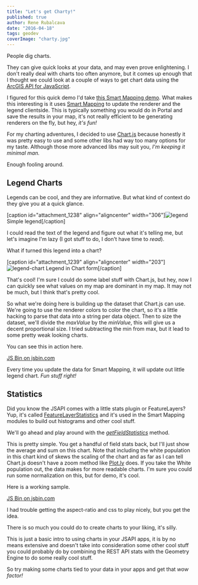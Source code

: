 ```yaml
---
title: "Let's get Charty!"
published: true
author: Rene Rubalcava
date: "2016-04-18"
tags: geodev
coverImage: "charty.jpg"
---
```


People dig charts.

They can give quick looks at your data, and may even prove enlightening. I don't really deal with charts too often anymore, but it comes up enough that I thought we could look at a couple of ways to get chart data using the [ArcGIS API for JavaScript](https://developers.arcgis.com/javascript/).

I figured for this quick demo I'd take [this Smart Mapping demo](https://developers.arcgis.com/javascript/jssamples/smartmapping_classesbycolor.html). What makes this interesting is it uses [Smart Mapping](https://developers.arcgis.com/javascript/jsapi/esri.renderers.smartmapping-amd.html) to update the renderer and the legend clientside. This is typically something you would do in Portal and save the results in your map, it's not really efficient to be generating renderers on the fly, but hey, _it's fun!_

For my charting adventures, I decided to use [Chart.js](http://www.chartjs.org/) because honestly it was pretty easy to use and some other libs had way too many options for my taste. Although those more advanced libs may suit you, _I'm keeping it minimal man._

Enough fooling around.

## Legend Charts

Legends can be cool, and they are informative. But what kind of context do they give you at a quick glance.

[caption id="attachment_1238" align="aligncenter" width="306"]![legend](images/legend.png) Simple legend[/caption]

I could read the text of the legend and figure out what it's telling me, but let's imagine I'm lazy (I got stuff to do, I don't have time to _read_).

What if turned this legend into a chart?

[caption id="attachment_1239" align="aligncenter" width="203"]![legend-chart](images/legend-chart.png) Legend in Chart form[/caption]

That's cool! I'm sure I could do some label stuff with Chart.js, but hey, now I can quickly see what values on my map are dominant in my map. It may not be much, but I think that's pretty cool.

<script src="https://gist.github.com/odoe/e22c407573b27bbac9070cc24f0b2a7b.js"></script>

So what we're doing here is building up the dataset that Chart.js can use. We're going to use the renderer colors to color the chart, so it's a little hacking to parse that data into a string per data object. Then to size the dataset, we'll divide the _maxValue_ by the _minValue_, this will give us a decent proportional size. I tried subtracting the min from max, but it lead to some pretty weak looking charts.

You can see this in action here.

[JS Bin on jsbin.com](http://jsbin.com/nenoga/3/embed?output)


Every time you update the data for Smart Mapping, it will update out little legend chart. _Fun stuff right!_

## Statistics

Did you know the JSAPI comes with a little stats plugin or FeatureLayers? Yup, it's called [FeatureLayerStatistics](https://developers.arcgis.com/javascript/jsapi/featurelayerstatistics-amd.html) and it's used in the Smart Mapping modules to build out histograms and other cool stuff.

We'll go ahead and play around with the _[getFieldStatistics](https://developers.arcgis.com/javascript/jsapi/featurelayerstatistics-amd.html#getfieldstatistics)_ method.

<script src="https://gist.github.com/odoe/95908b248a87a009e82f2a70d6388b1d.js"></script>

This is pretty simple. You get a handful of field stats back, but I'll just show the average and sum on this chart. Note that including the white population in this chart kind of skews the scaling of the chart and as far as I can tell Chart.js doesn't have a zoom method like [Plot.ly](https://plot.ly/) does. If you take the White population out, the data makes for more readable charts. I'm sure you could run some normalization on this, but for demo, it's cool.

Here is a working sample.

[JS Bin on jsbin.com](http://jsbin.com/xuvajo/2/embed?output)


I had trouble getting the aspect-ratio and css to play nicely, but you get the idea.

There is so much you could do to create charts to your liking, it's silly.

This is just a basic intro to using charts in your JSAPI apps, it is by no means extensive and doesn't take into consideration some other cool stuff you could probably do by combining the REST API stats with the Geometry Engine to do some really cool stuff.

So try making some charts tied to your data in your apps and get that _wow factor!_
